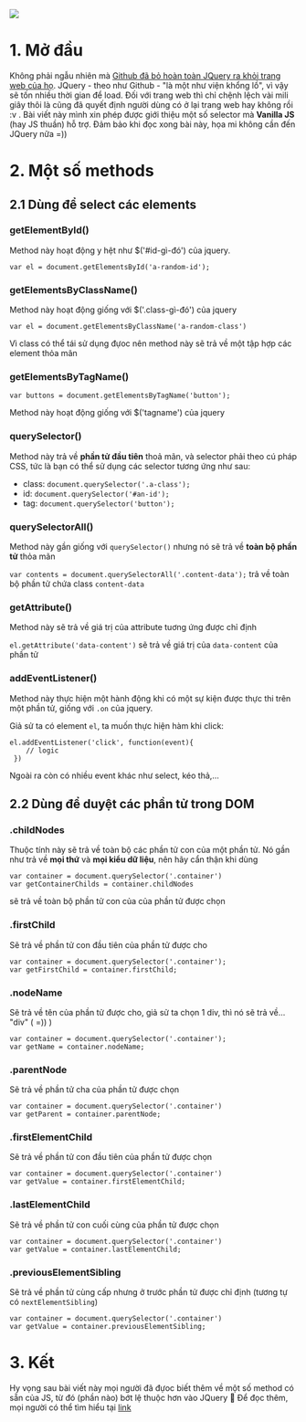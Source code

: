 ![](https://images.viblo.asia/7bc68395-e540-466f-b11c-e2ad9ab0713a.jpeg)
# 1. Mở đầu
Không phải ngẫu nhiên mà [Github đã bỏ hoàn toàn JQuery ra khỏi trang web của họ](https://githubengineering.com/removing-jquery-from-github-frontend/). JQuery - theo như Github - "là một như viện khổng lồ", vì vậy sẽ tốn nhiều thời gian để load. Đối với trang web thì chỉ chệnh lệch vài mili giây thôi là cũng đã quyết định người dùng có ở lại trang web hay không rồi :v . Bài viết này mình xin phép được giới thiệu một số selector mà **Vanilla JS** (hay JS thuần) hỗ trợ. Đảm bảo khi đọc xong bài này, họa mi không cần đến JQuery nữa =))

# 2. Một số methods 
## 2.1 Dùng để select các elements
### getElementById()

Method này hoạt động y hệt như $('#id-gì-đó')  của jquery.

`var el = document.getElementsById('a-random-id');`

### getElementsByClassName()

Method này hoạt động giống với $('.class-gì-đó') của jquery

`var el = document.getElementsByClassName('a-random-class')`

Vì class có thể tái sử dụng đựoc nên method này sẽ trả về một tập hợp các element thỏa mãn

### getElementsByTagName()

`var buttons = document.getElementsByTagName('button');`

Method này hoạt động giống với $('tagname') của jquery

### querySelector()
Method này trả về **phần tử đầu tiên** thoả mãn, và selector phải theo cú pháp CSS, tức là bạn có thể sử dụng các selector tương ứng như sau:

- class: `document.querySelector('.a-class');`
- id: `document.querySelector('#an-id');`
- tag: `document.querySelector('button');`

### querySelectorAll()
Method này gần giống với `querySelector()` nhưng nó sẽ trả về **toàn bộ phần tử** thỏa mãn


`var contents = document.querySelectorAll('.content-data');` trả về toàn bộ phần tử chứa class `content-data`

### getAttribute()
Method này sẽ trả về giá trị của attribute tuơng ứng được chỉ định

`el.getAttribute('data-content')`
sẽ trả về giá trị của `data-content` của phần tử 


### addEventListener()

Method này thực hiện một hành động khi có một sự kiện được thực thi trên một phần tử, giống với `.on` của jquery.

Giả sử ta có element `el`, ta muốn thực hiện hàm khi click:
```
el.addEventListener('click', function(event){
    // logic
 })
```
Ngoài ra còn có nhiều event khác như select, kéo thả,...

## 2.2 Dùng để duyệt các phần tử trong DOM
### .childNodes
Thuộc tính này sẽ trả về toàn bộ các phần tử con của một phần tử. Nó gần như trả về **mọi thứ** và **mọi kiểu dữ liệu**, nên hãy cẩn thận khi dùng
```
var container = document.querySelector('.container')
var getContainerChilds = container.childNodes
```

sẽ trả về toàn bộ phần tử con của của phần tử được chọn

### .firstChild
Sẽ trả về phần tử con đầu tiên của phần tử được cho

```
var container = document.querySelector('.container');
var getFirstChild = container.firstChild;
```

### .nodeName
Sẽ trả về tên của phần tử được cho, giả sử ta chọn 1 div, thì nó sẽ trả về... "div" ( =)) )
```
var container = document.querySelector('.container');
var getName = container.nodeName;
```
### .parentNode
Sẽ trả về phần tử cha của phần tử được chọn

```
var container = document.querySelector('.container')
var getParent = container.parentNode;
```

### .firstElementChild
Sẽ trả về phần tử con đầu tiên của phần tử được chọn
```
var container = document.querySelector('.container')
var getValue = container.firstElementChild;
```

### .lastElementChild
Sẽ trả về phần tử con cuối cùng của phần tử được chọn 

```
var container = document.querySelector('.container')
var getValue = container.lastElementChild;
```

### .previousElementSibling

Sẽ trả về phần tử cùng cấp nhưng ở trước phần tử được chỉ định (tương tự có `nextElementSibling`)

```
var container = document.querySelector('.container')
var getValue = container.previousElementSibling;
```

# 3. Kết
Hy vọng sau bài viết này mọi người đã đựoc biết thêm về một số method có sẵn của JS, từ đó (phần nào) bớt lệ thuộc hơn vào JQuery :vulcan_salute: Để đọc thêm, mọi người có thể tìm hiểu tại [link](https://developer.mozilla.org/en-US/docs/Web/API/Document_Object_Model)